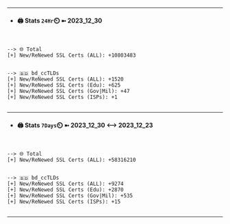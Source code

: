

---
- #### 🖨️ **Stats** `24Hr`⏲️ ➼ 2023_12_30
```console


--> 🌐 Total
[+] New/ReNewed SSL Certs (ALL): +10803483


--> 🇧🇩 bd_ccTLDs
[+] New/ReNewed SSL Certs (ALL): +1520
[+] New/ReNewed SSL Certs (Edu): +625
[+] New/ReNewed SSL Certs (Gov|Mil): +47
[+] New/ReNewed SSL Certs (ISPs): +1


```

---
- #### 🖨️ **Stats** `7Days`⏲️ ➼ 2023_12_30 <--> 2023_12_23
```console


--> 🌐 Total
[+] New/ReNewed SSL Certs (ALL): +58316210


--> 🇧🇩 bd_ccTLDs
[+] New/ReNewed SSL Certs (ALL): +9274
[+] New/ReNewed SSL Certs (Edu): +2870
[+] New/ReNewed SSL Certs (Gov|Mil): +535
[+] New/ReNewed SSL Certs (ISPs): +15


```

---

